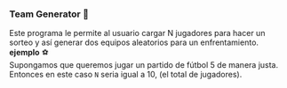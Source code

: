 ### Team Generator :rocket:

Este programa le permite al usuario cargar N jugadores para hacer un sorteo y así generar dos equipos aleatorios para un enfrentamiento.<br>
**ejemplo** :soccer:<br>
Supongamos que queremos jugar un partido de fútbol 5 de manera justa. Entonces en este caso `N` seria igual a 10, (el total de jugadores).<br>

